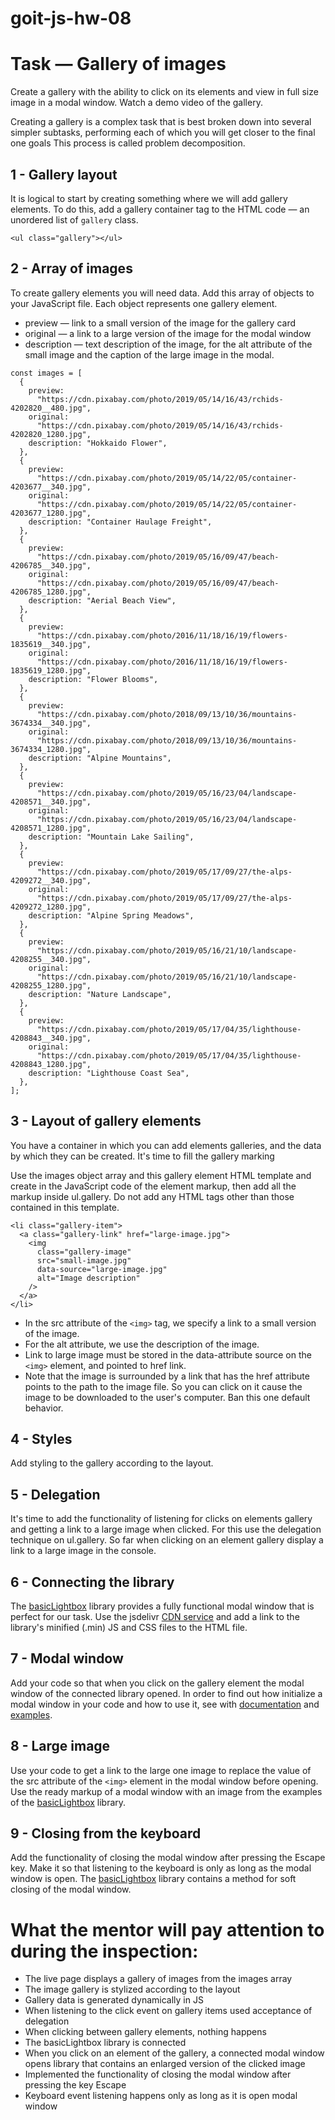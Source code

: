 # goit-js-hw-08

# Task — Gallery of images

Create a gallery with the ability to click on its elements and view in full size
image in a modal window. Watch a demo video of the gallery.

Creating a gallery is a complex task that is best broken down into several
simpler subtasks, performing each of which you will get closer to the final one
goals This process is called problem decomposition.

## 1 - Gallery layout

It is logical to start by creating something where we will add gallery elements.
To do this, add a gallery container tag to the HTML code — an unordered list of
`gallery` class.

```
<ul class="gallery"></ul>
```

## 2 - Array of images

To create gallery elements you will need data. Add this array of objects to your
JavaScript file. Each object represents one gallery element.

- preview — link to a small version of the image for the gallery card
- original — a link to a large version of the image for the modal window
- description — text description of the image, for the alt attribute of the
  small image and the caption of the large image in the modal.

```
const images = [
  {
    preview:
      "https://cdn.pixabay.com/photo/2019/05/14/16/43/rchids-4202820__480.jpg",
    original:
      "https://cdn.pixabay.com/photo/2019/05/14/16/43/rchids-4202820_1280.jpg",
    description: "Hokkaido Flower",
  },
  {
    preview:
      "https://cdn.pixabay.com/photo/2019/05/14/22/05/container-4203677__340.jpg",
    original:
      "https://cdn.pixabay.com/photo/2019/05/14/22/05/container-4203677_1280.jpg",
    description: "Container Haulage Freight",
  },
  {
    preview:
      "https://cdn.pixabay.com/photo/2019/05/16/09/47/beach-4206785__340.jpg",
    original:
      "https://cdn.pixabay.com/photo/2019/05/16/09/47/beach-4206785_1280.jpg",
    description: "Aerial Beach View",
  },
  {
    preview:
      "https://cdn.pixabay.com/photo/2016/11/18/16/19/flowers-1835619__340.jpg",
    original:
      "https://cdn.pixabay.com/photo/2016/11/18/16/19/flowers-1835619_1280.jpg",
    description: "Flower Blooms",
  },
  {
    preview:
      "https://cdn.pixabay.com/photo/2018/09/13/10/36/mountains-3674334__340.jpg",
    original:
      "https://cdn.pixabay.com/photo/2018/09/13/10/36/mountains-3674334_1280.jpg",
    description: "Alpine Mountains",
  },
  {
    preview:
      "https://cdn.pixabay.com/photo/2019/05/16/23/04/landscape-4208571__340.jpg",
    original:
      "https://cdn.pixabay.com/photo/2019/05/16/23/04/landscape-4208571_1280.jpg",
    description: "Mountain Lake Sailing",
  },
  {
    preview:
      "https://cdn.pixabay.com/photo/2019/05/17/09/27/the-alps-4209272__340.jpg",
    original:
      "https://cdn.pixabay.com/photo/2019/05/17/09/27/the-alps-4209272_1280.jpg",
    description: "Alpine Spring Meadows",
  },
  {
    preview:
      "https://cdn.pixabay.com/photo/2019/05/16/21/10/landscape-4208255__340.jpg",
    original:
      "https://cdn.pixabay.com/photo/2019/05/16/21/10/landscape-4208255_1280.jpg",
    description: "Nature Landscape",
  },
  {
    preview:
      "https://cdn.pixabay.com/photo/2019/05/17/04/35/lighthouse-4208843__340.jpg",
    original:
      "https://cdn.pixabay.com/photo/2019/05/17/04/35/lighthouse-4208843_1280.jpg",
    description: "Lighthouse Coast Sea",
  },
];
```

## 3 - Layout of gallery elements

You have a container in which you can add elements galleries, and the data by
which they can be created. It's time to fill the gallery marking

Use the images object array and this gallery element HTML template and create in
the JavaScript code of the element markup, then add all the markup inside
ul.gallery. Do not add any HTML tags other than those contained in this
template.

```
<li class="gallery-item">
  <a class="gallery-link" href="large-image.jpg">
    <img
      class="gallery-image"
      src="small-image.jpg"
      data-source="large-image.jpg"
      alt="Image description"
    />
  </a>
</li>
```

- In the src attribute of the `<img>` tag, we specify a link to a small version
  of the image.
- For the alt attribute, we use the description of the image.
- Link to large image must be stored in the data-attribute source on the `<img>`
  element, and pointed to href link.
- Note that the image is surrounded by a link that has the href attribute points
  to the path to the image file. So you can click on it cause the image to be
  downloaded to the user's computer. Ban this one default behavior.

## 4 - Styles

Add styling to the gallery according to the layout.

## 5 - Delegation

It's time to add the functionality of listening for clicks on elements gallery
and getting a link to a large image when clicked. For this use the delegation
technique on ul.gallery. So far when clicking on an element gallery display a
link to a large image in the console.

## 6 - Connecting the library

The [basicLightbox](https://github.com/electerious/basicLightbox/tree/master)
library provides a fully functional modal window that is perfect for our task.
Use the jsdelivr
[CDN service](https://www.jsdelivr.com/package/npm/basiclightbox?path=dist) and
add a link to the library's minified (.min) JS and CSS files to the HTML file.

## 7 - Modal window

Add your code so that when you click on the gallery element the modal window of
the connected library opened. In order to find out how initialize a modal window
in your code and how to use it, see with
[documentation](https://github.com/electerious/basicLightbox#readme) and
[examples](https://basiclightbox.electerious.com/).

## 8 - Large image

Use your code to get a link to the large one image to replace the value of the
src attribute of the `<img>` element in the modal window before opening. Use the
ready markup of a modal window with an image from the examples of the
[basicLightbox](https://basiclightbox.electerious.com/) library.

## 9 - Closing from the keyboard

Add the functionality of closing the modal window after pressing the Escape key.
Make it so that listening to the keyboard is only as long as the modal window is
open. The [basicLightbox](https://basiclightbox.electerious.com/) library
contains a method for soft closing of the modal window.

# What the mentor will pay attention to during the inspection:

- The live page displays a gallery of images from the images array
- The image gallery is stylized according to the layout
- Gallery data is generated dynamically in JS
- When listening to the click event on gallery items used acceptance of
  delegation
- When clicking between gallery elements, nothing happens
- The basicLightbox library is connected
- When you click on an element of the gallery, a connected modal window opens
  library that contains an enlarged version of the clicked image
- Implemented the functionality of closing the modal window after pressing the
  key Escape
- Keyboard event listening happens only as long as it is open modal window
